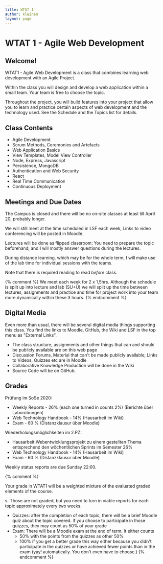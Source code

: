 ```yaml
---
title: WTAT 1
author: kleinen
layout: page
---
```


# WTAT 1 - Agile Web Development
## Welcome!

WTAT1 - Agile Web Development is a class that combines learning web development with an Agile Project.

Within the class you will design and develop a web application within a small team. Your team is free to choose the topic.

Throughout the project, you will build features into your project that allow you to learn and practice certain aspects of web development and the technology used. See the Schedule and the Topics list for details.

## Class Contents

- Agile Development
- Scrum Methods, Ceremonies and Artefacts
- Web Application Basics
- View Templates, Model View Controller
- Node, Express, Javascript
- Persistence, MongoDB
- Authentication and Web Security
- React
- Real Time Communication
- Continuous Deployment

## Meetings and Due Dates

The Campus is closed and there will be no on-site classes at least till April 20, probably longer.

We will still meet at the time scheduled in LSF each week, Links to video conferencing will be posted in Moodle.

Lectures will be done as flipped classroom: You need to prepare the topic beforehand, and I will mostly answer questions during the lectures.

During distance learning, which may be for the whole term, I will make use of the lab time for individual sessions with the teams.

Note that there is required reading to read *before* class.

{% comment %}
We meet each week for 2 x 1,5hrs. Although the schedule is split up into lecture and lab (SU+Ü) we
will split up the time between lectures, assignments and practice and time for project work into your
team more dynamically within these 3 hours.
{% endcomment %}

## Digital Media

Even more than usual, there will be several digital media things supporting this
class. You find the links to Moodle, GitHub, the Wiki and LSF in the top menu as "External Links".

* The class structure, assignments and other things that can and should be publicly available are on this web page
* Discussion Forums, Material that can't be made publicly available, Links to Videos, Quizzes etc are in Moodle
* Collaborative Knowledge Production will be done in the Wiki
* Source Code will be on GitHub.

## Grades

Prüfung im SoSe 2020:

* Weekly Reports - 26% (each one turned in counts 2%) (Berichte über Laborübungen)
* Web Technology Handbook - 14% (Hausarbeit im Wiki)
* Exam - 60 % (Distanzklausur über Moodle)

Wiederholungsmöglichkeiten im 2.PZ:

* Hausarbeit Webentwicklungsprojekt zu einem gestellten Thema entsprechend den wöchentlichen Sprints im Semester 26%
* Web Technology Handbook - 14% (Hausarbeit im Wiki)
* Exam - 60 % (Distanzklausur über Moodle)

Weekly status reports are due Sunday 22:00.

{% comment %}

Your grade in WTAT1 will be a weighted mixture of the evaluated graded elements of the course.

s. Those are not graded, but you need to turn in viable reports for each topic approximately every two weeks.
* Quizzes: after the completion of each topic, there will be a brief Moodle quiz about the topic covered. If you choose to participate in those quizzes, they may count as 50% of your grade
* Exam: There will be a Moodle exam at the end of term. It either counts
    * 50% with the points from the quizzes as other 50%
    * 100% if you get a better grade this way either because you didn't participate in the quizzes or have achieved fewer points than in the exam (yay! automatically. You don't even have to choose.)
{% endcomment %}
